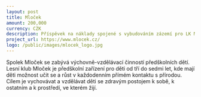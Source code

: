 ```yaml
---
layout: post
title: Mloček
amount: 200,000
currency: CZK
description: Příspěvek na náklady spojené s vybudováním zázemí pro LK Mloček
project_url: https://www.mlocek.cz/
logo: /public/images/mlocek_logo.jpg
---
```


Spolek Mloček se zabývá výchovně-vzdělávací činností předškolních dětí. Lesní klub Mloček je předškolní zařízení pro děti od tří do sedmi let, kde mají děti možnost učit se a růst v každodenním přímém kontaktu s přírodou. Cílem je vychovávat
a vzdělávat děti se zdravým postojem k sobě, k ostatním a k prostředí, ve kterém žijí.
